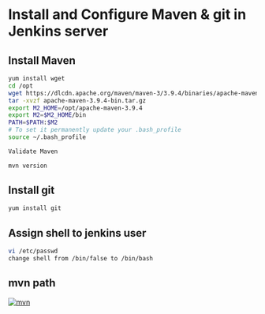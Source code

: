 # Install and Configure Maven & git in Jenkins server

## Install Maven
```sh
yum install wget
cd /opt
wget https://dlcdn.apache.org/maven/maven-3/3.9.4/binaries/apache-maven-3.9.4-bin.tar.gz
tar -xvzf apache-maven-3.9.4-bin.tar.gz
export M2_HOME=/opt/apache-maven-3.9.4
export M2=$M2_HOME/bin
PATH=$PATH:$M2
# To set it permanently update your .bash_profile
source ~/.bash_profile

Validate Maven

mvn version
```

## Install git
```sh
yum install git


```

## Assign shell to jenkins user

```sh
vi /etc/passwd
change shell from /bin/false to /bin/bash
```

## mvn path 
<a href="https://ibb.co/30MJbg0"><img src="https://i.ibb.co/xMf4bxM/mvn.jpg" alt="mvn" border="0"></a>
